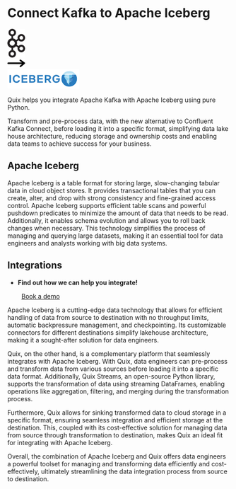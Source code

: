 # Connect Kafka to Apache Iceberg

<div class="connect-images cards blog-grid-card" markdown>
<div>
<img src="../images/kafka_logo.png" width="40px" />
</div>
<div>
<img src="../images/arrow.svg" width="40px" />
</div>
<div>
<img src="./images/apache-iceberg_1.jpg" />
</div>
</div>

Quix helps you integrate Apache Kafka with Apache Iceberg using pure Python.

Transform and pre-process data, with the new alternative to Confluent Kafka Connect, before loading it into a specific format, simplifying data lake house architecture, reducing storage and ownership costs and enabling data teams to achieve success for your business.

## Apache Iceberg

Apache Iceberg is a table format for storing large, slow-changing tabular data in cloud object stores. It provides transactional tables that you can create, alter, and drop with strong consistency and fine-grained access control. Apache Iceberg supports efficient table scans and powerful pushdown predicates to minimize the amount of data that needs to be read. Additionally, it enables schema evolution and allows you to roll back changes when necessary. This technology simplifies the process of managing and querying large datasets, making it an essential tool for data engineers and analysts working with big data systems.

## Integrations

<div class="grid cards" markdown>

- __Find out how we can help you integrate!__

    <a class="md-button md-button--primary" href="https://quix.io/book-a-demo" target="_blank" style="margin:.5rem;">Book a demo</a>

</div>


Apache Iceberg is a cutting-edge data technology that allows for efficient handling of data from source to destination with no throughput limits, automatic backpressure management, and checkpointing. Its customizable connectors for different destinations simplify lakehouse architecture, making it a sought-after solution for data engineers. 

Quix, on the other hand, is a complementary platform that seamlessly integrates with Apache Iceberg. With Quix, data engineers can pre-process and transform data from various sources before loading it into a specific data format. Additionally, Quix Streams, an open-source Python library, supports the transformation of data using streaming DataFrames, enabling operations like aggregation, filtering, and merging during the transformation process. 

Furthermore, Quix allows for sinking transformed data to cloud storage in a specific format, ensuring seamless integration and efficient storage at the destination. This, coupled with its cost-effective solution for managing data from source through transformation to destination, makes Quix an ideal fit for integrating with Apache Iceberg. 

Overall, the combination of Apache Iceberg and Quix offers data engineers a powerful toolset for managing and transforming data efficiently and cost-effectively, ultimately streamlining the data integration process from source to destination.


